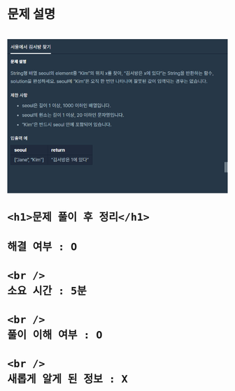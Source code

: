 <h1>
  문제 설명
  <h1>
    <img src="/images_problem/서울에서 김서방 찾기.png" />

    <h1>문제 풀이 후 정리</h1>

    해결 여부 : O

    <br />
    소요 시간 : 5분

    <br />
    풀이 이해 여부 : O

    <br />
    새롭게 알게 된 정보 : X
  </h1>
</h1>
